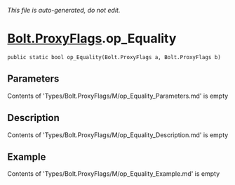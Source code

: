 *This file is auto-generated, do not edit.*

# [Bolt.ProxyFlags](Types/Bolt.ProxyFlags.md).op_Equality
`public static bool op_Equality(Bolt.ProxyFlags a, Bolt.ProxyFlags b)`
## Parameters
Contents of 'Types/Bolt.ProxyFlags/M/op_Equality_Parameters.md' is empty
## Description
Contents of 'Types/Bolt.ProxyFlags/M/op_Equality_Description.md' is empty
## Example
Contents of 'Types/Bolt.ProxyFlags/M/op_Equality_Example.md' is empty
